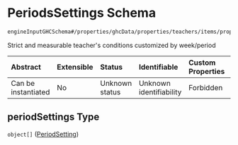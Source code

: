 # PeriodsSettings Schema

```txt
engineInputGHCSchema#/properties/ghcData/properties/teachers/items/properties/periodSettings
```

Strict and measurable teacher's conditions customized by week/period

| Abstract            | Extensible | Status         | Identifiable            | Custom Properties | Additional Properties | Access Restrictions | Defined In                                                        |
| :------------------ | :--------- | :------------- | :---------------------- | :---------------- | :-------------------- | :------------------ | :---------------------------------------------------------------- |
| Can be instantiated | No         | Unknown status | Unknown identifiability | Forbidden         | Allowed               | none                | [ghc.schema.json*](../out/ghc.schema.json "open original schema") |

## periodSettings Type

`object[]` ([PeriodSetting](ghc-properties-ghcdata-properties-teachers-teacher-properties-periodssettings-periodsetting.md))
